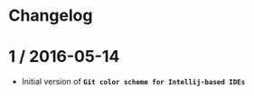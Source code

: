 # Changelog

1 / 2016-05-14
==================

  * Initial version of **`Git color scheme for Intellij-based IDEs`**